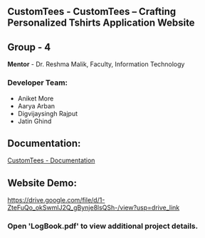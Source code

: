 ## CustomTees - CustomTees – Crafting Personalized Tshirts Application Website

## Group - 4
**Mentor** - Dr. Reshma Malik, Faculty, Information Technology

### Developer Team:

- Aniket More
- Aarya Arban
- Digvijaysingh Rajput
- Jatin Ghind

## Documentation:

[CustomTees - Documentation](https://drive.google.com/file/d/1_hVY6VMyw9j9l7m1flU8lCKww06CicHr/view?usp=sharing)

## Website Demo:

https://drive.google.com/file/d/1-ZteFuQo_okSwmlJ2Q_gBynje8lsQSh-/view?usp=drive_link

### Open 'LogBook.pdf' to view additional project details.
